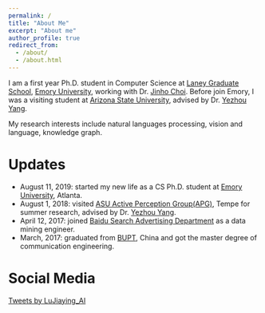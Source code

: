 ```yaml
---
permalink: /
title: "About Me"
excerpt: "About me"
author_profile: true
redirect_from: 
  - /about/
  - /about.html
---
```


I am a first year Ph.D. student in Computer Science at [Laney Graduate School](http://www.graduateschool.emory.edu/), [Emory University](http://www.emory.edu/home/index.html), working with Dr. [Jinho Choi](http://www.mathcs.emory.edu/~choi/home.html).
Before join Emory, I was a visiting student at [Arizona State University](https://www.asu.edu/), advised by Dr. [Yezhou Yang](https://isearch.asu.edu/profile/3020558).  

My research interests include natural languages processing, vision and language, knowledge graph.


Updates
======

- August 11, 2019: started my new life as a CS Ph.D. student at [Emory University](http://cs.emory.edu/home/), Atlanta.
- August 1, 2018: visited [ASU Active Perception Group(APG)](https://yezhouyang.engineering.asu.edu/), Tempe for summer research, advised by Dr. [Yezhou Yang](https://isearch.asu.edu/profile/3020558).
- April 12, 2017: joined [Baidu Search Advertising Department](http://e.baidu.com/product/ads-search) as a data mining engineer.
- March, 2017: graduated from [BUPT](https://www.bupt.edu.cn/), China and got the master degree of communication engineering.


Social Media
======

<a class="twitter-timeline" data-height="800" href="https://twitter.com/LuJiaying_AI?ref_src=twsrc%5Etfw">Tweets by LuJiaying_AI</a> <script async src="https://platform.twitter.com/widgets.js" charset="utf-8"></script>
